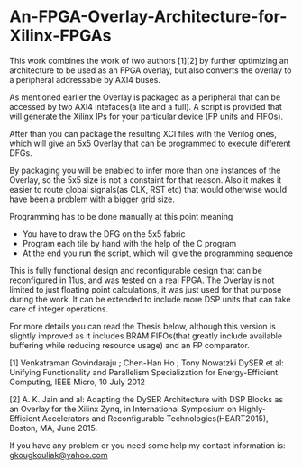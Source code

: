 # An-FPGA-Overlay-Architecture-for-Xilinx-FPGAs

This work combines the work of two authors [1][2] by further optimizing an architecture to be used as an FPGA overlay,
but also converts the overlay to a peripheral addressable by AXI4 buses.

As mentioned earlier the Overlay is packaged as a peripheral that can be accessed by two AXI4 intefaces(a lite and a full). A
script is provided that will generate the Xilinx IPs for your particular device (FP units and FIFOs). 

After than you can package the resulting XCI files with the Verilog ones, which will give an 5x5 Overlay that can be programmed to
execute different DFGs.

By packaging you will be enabled to infer more than one instances of the Overlay, so the 5x5 size is not a constaint for that 
reason. Also it makes it easier to route global signals(as CLK, RST etc) that would otherwise would have been a problem with
a bigger grid size.

Programming has to be done manually at this point meaning
 - You have to draw the DFG on the 5x5 fabric
 - Program each tile by hand with the help of the C program
 - At the end you run the script, which will give the programming sequence

This is fully functional design and reconfigurable design that can be reconfigured in 11us, and was tested on a real FPGA. The
Overlay is not limited to just floating point calculations, it was just used for that purpose during the work. It can be extended 
to include more DSP units that can take care of integer operations.

For more details you can read the Thesis below, although this version is slightly improved as it includes BRAM FIFOs(that greatly
include available buffering while reducing resource usage) and an FP comparator. 

[1] Venkatraman Govindaraju ; Chen-Han Ho ; Tony Nowatzki DySER et al: Unifying Functionality and Parallelism Specialization for Energy-Efficient Computing, IEEE Micro, 10 July 2012 

[2] A. K. Jain and al: Adapting the DySER Architecture with DSP Blocks as an Overlay for the Xilinx Zynq, in International Symposium on Highly-Efficient Accelerators and Reconfigurable Technologies(HEART2015), Boston, MA, June 2015.

If you have any problem or you need some help my contact information is:
                     gkougkouliak@yahoo.com
